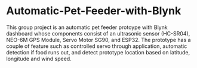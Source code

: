 # Automatic-Pet-Feeder-with-Blynk
This group project is an automatic pet feeder protoype with Blynk dashboard whose components consist of an ultrasonic sensor (HC-SR04), NEO-6M GPS Module, Servo Motor SG90, and ESP32. The prototype has a couple of feature such as controlled servo through application, automatic detection if food runs out, and detect prototype location based on latitude, longitude and wind speed.
